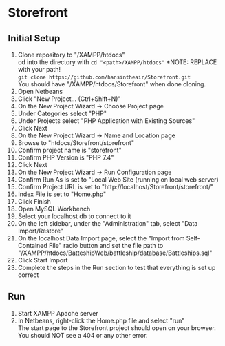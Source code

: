# Storefront

## Initial Setup
1. Clone repository to "<path>/XAMPP/htdocs"  
    cd into the directory with `cd "<path>/XAMPP/htdocs"` *NOTE: REPLACE <path> with your path!   
    `git clone https://github.com/hansintheair/Storefront.git`  
    You should have "<path>/XAMPP/htdocs/Storefront" when done cloning.
2. Open Netbeans
3. Click "New Project... (Ctrl+Shift+N)"
4. On the New Project Wizard -> Choose Project page
  5. Under Categories select "PHP"
  6. Under Projects select "PHP Application with Existing Sources"
  7. Click Next
8. On the New Project Wizard -> Name and Location page
  9. Browse to "htdocs/Storefront/storefront"
  10. Confirm project name is "storefront"
  11. Confirm PHP Version is "PHP 7.4"
  12. Click Next
13. On the New Project Wizard -> Run Configuration page
  14. Confirm Run As is set to "Local Web Site (running on local web server)
  15. Confirm Project URL is set to "http://localhost/Storefront/storefront/"
  16. Index File is set to "Home.php"
  17. Click Finish
18. Open MySQL Workbench
19. Select your localhost db to connect to it
20. On the left sidebar, under the "Administration" tab, select "Data Import/Restore"
21. On the localhost Data Import page, select the "Import from Self-Contained File" radio button and set the file path to "<path>/XAMPP/htdocs/BatteshipWeb/battleship/database/Battleships.sql"
22. Click Start Import
23. Complete the steps in the Run section to test that everything is set up correct

## Run
1. Start XAMPP Apache server
2. In Netbeans, right-click the Home.php file and select "run"  
    The start page to the Storefront project should open on your browser.  
    You should NOT see a 404 or any other error.
